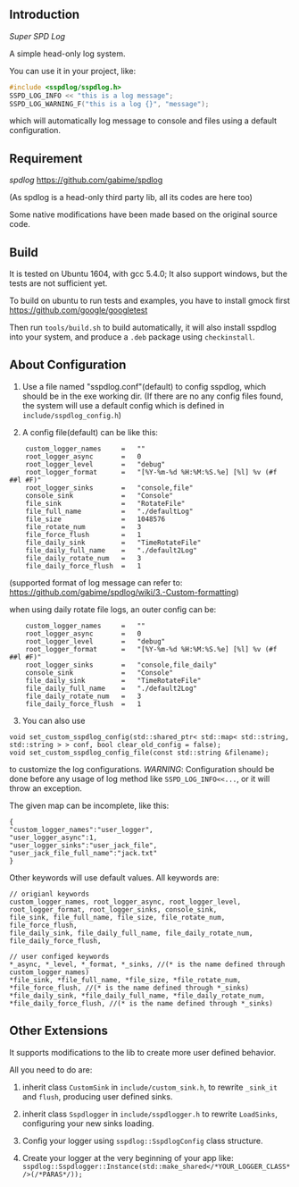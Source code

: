 ## Introduction

*Super SPD Log*

A simple head-only log system.

You can use it in your project, like:

```c++
#include <sspdlog/sspdlog.h>
SSPD_LOG_INFO << "this is a log message";
SSPD_LOG_WARNING_F("this is a log {}", "message");
```

which will automatically log message to console and files using a default configuration.


## Requirement

*spdlog* https://github.com/gabime/spdlog

(As spdlog is a head-only third party lib, all its codes are here too)

Some native modifications have been made based on the original source code.


## Build

It is tested on Ubuntu 1604, with gcc 5.4.0; It also support windows, but the tests are not sufficient yet.

To build on ubuntu to run tests and examples, you have to install gmock first https://github.com/google/googletest

Then run `tools/build.sh` to build automatically, it will also install sspdlog into your system, and produce a `.deb` package using `checkinstall`.


## About Configuration

1) Use a file named "sspdlog.conf"(default) to config sspdlog, which should be in the exe working
dir. (If there are no any config files found, the system will use a default config
which is defined in `include/sspdlog_config.h`)

2) A config file(default) can be like this:
```
    custom_logger_names     =   ""
    root_logger_async       =   0
    root_logger_level       =   "debug"
    root_logger_format      =   "[%Y-%m-%d %H:%M:%S.%e] [%l] %v (#f ##l #F)"
    root_logger_sinks       =   "console,file"
    console_sink            =   "Console"
    file_sink               =   "RotateFile"
    file_full_name          =   "./defaultLog"
    file_size               =   1048576
    file_rotate_num         =   3
    file_force_flush        =   1
    file_daily_sink         =   "TimeRotateFile"
    file_daily_full_name    =   "./default2Log"
    file_daily_rotate_num   =   3
    file_daily_force_flush  =   1
```
(supported format of log message can refer to: https://github.com/gabime/spdlog/wiki/3.-Custom-formatting)

when using daily rotate file logs, an outer config can be:
```
    custom_logger_names     =   ""
    root_logger_async       =   0
    root_logger_level       =   "debug"
    root_logger_format      =   "[%Y-%m-%d %H:%M:%S.%e] [%l] %v (#f ##l #F)"
    root_logger_sinks       =   "console,file_daily"
    console_sink            =   "Console"
    file_daily_sink         =   "TimeRotateFile"
    file_daily_full_name    =   "./default2Log"
    file_daily_rotate_num   =   3
    file_daily_force_flush  =   1
```

3) You can also use
```
void set_custom_sspdlog_config(std::shared_ptr< std::map< std::string, std::string > > conf, bool clear_old_config = false);
void set_custom_sspdlog_config_file(const std::string &filename);
```
to customize the log configurations.
*WARNING*: Configuration should be done before any usage of log method like `SSPD_LOG_INFO<<...`, or
it will throw an exception.

The given map can be incomplete, like this:
```
{
"custom_logger_names":"user_logger",
"user_logger_async":1,
"user_logger_sinks":"user_jack_file",
"user_jack_file_full_name":"jack.txt"
}
```
Other keywords will use default values. All keywords are:
```
// origianl keywords
custom_logger_names, root_logger_async, root_logger_level, root_logger_format, root_logger_sinks, console_sink,
file_sink, file_full_name, file_size, file_rotate_num, file_force_flush, 
file_daily_sink, file_daily_full_name, file_daily_rotate_num, file_daily_force_flush, 
```
```
// user configed keywords
*_async, *_level, *_format, *_sinks, //(* is the name defined through custom_logger_names)
*file_sink, *file_full_name, *file_size, *file_rotate_num, *file_force_flush, //(* is the name defined through *_sinks)
*file_daily_sink, *file_daily_full_name, *file_daily_rotate_num, *file_daily_force_flush, //(* is the name defined through *_sinks)
```

## Other Extensions

It supports modifications to the lib to create more user defined behavior.

All you need to do are:

1) inherit class `CustomSink` in `include/custom_sink.h`, to rewrite `_sink_it` and `flush`,
producing user defined sinks.

2) inherit class `Sspdlogger` in `include/sspdlogger.h` to rewrite `LoadSinks`, configuring
your new sinks loading.

3) Config your logger using `sspdlog::SspdlogConfig` class structure.

4) Create your logger at the very beginning of your app like:
`sspdlog::Sspdlogger::Instance(std::make_shared</*YOUR_LOGGER_CLASS*/>(/*PARAS*/));`
